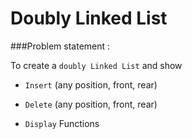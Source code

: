 # Doubly Linked List
###Problem statement : 

To create a ```doubly Linked List``` and show 

  * ```Insert``` (any position, front, rear)

  * ```Delete``` (any position, front, rear)

  * ```Display``` Functions
